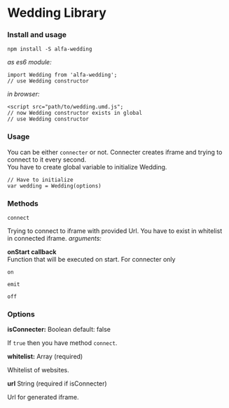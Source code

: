 # Wedding Library
    

### Install and usage  
    


```
npm install -S alfa-wedding
```  

_as es6 module:_  
```
import Wedding from 'alfa-wedding';
// use Wedding constructor
```  
  
_in browser:_  
```
<script src="path/to/wedding.umd.js";
// now Wedding constructor exists in global  
// use Wedding constructor  
```  

  
### Usage    
   

  
You can be either `connecter` or not. Connecter creates iframe and trying to connect to it every second.  
You have to create global variable to initialize Wedding.  
  
```
// Have to initialize
var wedding = Wedding(options)
```  
  
### Methods    
  

  
`connect`    

Trying to connect to iframe with provided Url. You have to exist in whitelist in connected iframe.
_arguments:_  

**onStart callback**  
Function that will be executed on start. For connecter only  


`on`  
  
  
`emit`  
  
  
`off`  
  
  

### Options  

  

**isConnecter:** Boolean 
default: false  
  
If `true` then you have method `connect`.  
  

**whitelist:** Array (required)
   
Whitelist of websites.  
  
**url** String  (required if isConnecter)
  
Url for generated iframe.  
  
